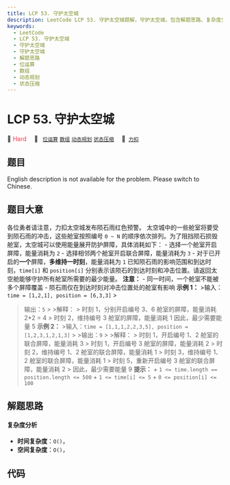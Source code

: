 ```yaml
---
title: LCP 53. 守护太空城
description: LeetCode LCP 53. 守护太空城题解，守护太空城，包含解题思路、复杂度分析以及完整的 JavaScript 代码实现。
keywords:
  - LeetCode
  - LCP 53. 守护太空城
  - 守护太空城
  - 守护太空城
  - 解题思路
  - 位运算
  - 数组
  - 动态规划
  - 状态压缩
---
```


# LCP 53. 守护太空城

🔴 <font color=#ff334b>Hard</font>&emsp; 🔖&ensp; [`位运算`](/tag/bit-manipulation.md) [`数组`](/tag/array.md) [`动态规划`](/tag/dynamic-programming.md) [`状态压缩`](/tag/bitmask.md)&emsp; 🔗&ensp;[`力扣`](https://leetcode.cn/problems/EJvmW4)

## 题目

English description is not available for the problem. Please switch to
Chinese.


## 题目大意

各位勇者请注意，力扣太空城发布陨石雨红色预警。 太空城中的一些舱室将要受到陨石雨的冲击，这些舱室按照编号 `0 ~ N`
的顺序依次排列。为了阻挡陨石损毁舱室，太空城可以使用能量展开防护屏障，具体消耗如下： \- 选择一个舱室开启屏障，能量消耗为 `2` \-
选择相邻两个舱室开启联合屏障，能量消耗为 `3` \- 对于已开启的**一个**屏障，**多维持一时刻**，能量消耗为 `1`
已知陨石雨的影响范围和到达时刻，`time[i]` 和 `position[i]`
分别表示该陨石的到达时刻和冲击位置。请返回太空舱能够守护所有舱室所需要的最少能量。 **注意：** \- 同一时间，一个舱室不能被多个屏障覆盖 \-
陨石雨仅在到达时刻对冲击位置处的舱室有影响 **示例 1：** >输入：`time = [1,2,1], position = [6,3,3]` >
>输出：`5` > >解释： > 时刻 1，分别开启编号 3、6 舱室的屏障，能量消耗 2*2 = 4 > 时刻 2，维持编号 3 舱室的屏障，能量消耗 1
> 因此，最少需要能量 5 **示例 2：** >输入：`time = [1,1,1,2,2,3,5], position =
[1,2,3,1,2,1,3]` > >输出：`9` > >解释： > 时刻 1，开启编号 1、2 舱室的联合屏障，能量消耗 3 > 时刻 1，开启编号 3
舱室的屏障，能量消耗 2 > 时刻 2，维持编号 1、2 舱室的联合屏障，能量消耗 1 > 时刻 3，维持编号 1、2 舱室的联合屏障，能量消耗 1 >
时刻 5，重新开启编号 3 舱室的联合屏障，能量消耗 2 > 因此，最少需要能量 9 **提示：** \+ `1 <= time.length ==
position.length <= 500` \+ `1 <= time[i] <= 5` \+ `0 <= position[i] <= 100`


## 解题思路

#### 复杂度分析

- **时间复杂度**：`O()`，
- **空间复杂度**：`O()`，

## 代码

```javascript

```